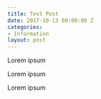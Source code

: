 ```yaml
---
title: Test Post
date: 2017-10-13 00:00:00 Z
categories:
- Information
layout: post
---
```


Lorem ipsum

Lorem ipsum

Lorem ipsum